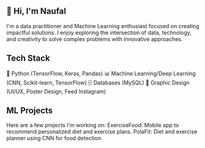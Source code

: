 ## 👋 Hi, I'm Naufal
I'm a data practitioner and Machine Learning enthusiast focused on creating impactful solutions. I enjoy exploring the intersection of data, technology, and creativity to solve complex problems with innovative approaches.

## Tech Stack
🐍 Python (TensorFlow, Keras, Pandas)
📊 Machine Learning/Deep Learning (CNN, Scikit-learn, TensorFlow)
🗄️ Databases (MySQL)
🎨 Graphic Design (UI/UX, Poster Design, Feed Instagram)

## ML Projects
Here are a few projects I'm working on:
    ExerciseFood: Mobile app to recommend personalized diet and exercise plans.
    PolaFit: Diet and exercise planner using CNN for food detection.
